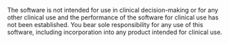 The software is not intended for use in clinical decision-making or for any other clinical use and the performance of the software for clinical use has not been established. You bear sole responsibility for any use of this software, including incorporation into any product intended for clinical use.
